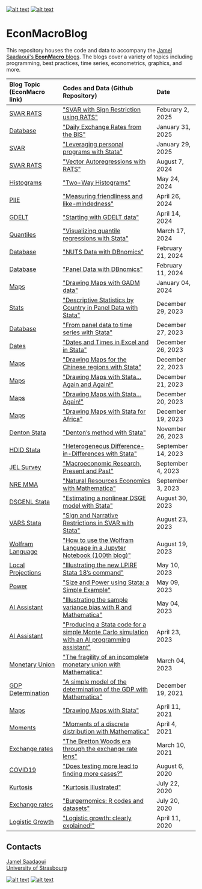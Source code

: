 [![alt text][1.1]][1]
[![alt text][2.1]][2]

# EconMacroBlog
This repository houses the code and data to accompany the [Jamel Saadaoui's **EconMacro** blogs](https://www.jamelsaadaoui.com/).  The blogs cover a variety of topics including programming, best practices, time series, econometrics, graphics, and more.

|Blog Topic (EconMacro link) |Codes and Data (Github Repository)|Date|
|:----|:----|:----|
|[SVAR RATS](https://www.jamelsaadaoui.com/svar-with-sign-restriction-using-rats/)| ["SVAR with Sign Restriction using RATS"](https://github.com/JamelSaadaoui/EconMacroBlog/tree/main/SVAR_Sign_Restriction_with_RATS/farrant_peersman_jmcb2006) | Feburary 2, 2025|
|[Database](https://www.jamelsaadaoui.com/daily-exchange-rates-from-the-bis/)| ["Daily Exchange Rates from the BIS"](https://github.com/JamelSaadaoui/EconMacroBlog/tree/main/Daily_Exchange_Rates_from_the_BIS) | January 31, 2025|
|[SVAR](https://www.jamelsaadaoui.com/leveraging-personal-programs-with-stata/)| ["Leveraging personal programs with Stata"](https://github.com/JamelSaadaoui/EconMacroBlog/tree/main/Leveraging%20personal%20programs%20with%20Stata) | January 29, 2025|
|[SVAR RATS](https://www.jamelsaadaoui.com/vector-autoregressions-with-rats/)| ["Vector Autoregressions with RATS"](https://github.com/JamelSaadaoui/EconMacroBlog/tree/main/Vector_Autoregressions_with_RATS) | August 7, 2024|
|[Histograms](https://www.jamelsaadaoui.com/two-way-histograms/)| ["Two-Way Histograms"](https://github.com/JamelSaadaoui/EconMacroBlog/tree/main/TwoWay_Histograms) | May 24, 2024|
|[PIIE](https://www.jamelsaadaoui.com/measuring-friendliness-and-like-mindedness/)| ["Measuring friendliness and like-mindedness"](https://github.com/JamelSaadaoui/EconMacroBlog/tree/main/Friendliness_PIIE) | April 26, 2024|
|[GDELT](https://www.jamelsaadaoui.com/starting-with-gdelt-data/)| ["Starting with GDELT data"](https://github.com/JamelSaadaoui/EconMacroBlog/tree/main/Start_GDELT_Data) | April 14, 2024|
|[Quantiles](https://www.jamelsaadaoui.com/visualizing-quantile-regressions-with-stata/)| ["Visualizing quantile regressions with Stata"](https://github.com/JamelSaadaoui/EconMacroBlog/tree/main/Quantile_Graphs) | March 17, 2024|
|[Database](https://www.jamelsaadaoui.com/nuts-data-with-dbnomics/)| ["NUTS Data with DBnomics"](https://github.com/JamelSaadaoui/EconMacroBlog/tree/main/DBnomics_NUTS2) | February 21, 2024|
|[Database](https://www.jamelsaadaoui.com/panel-data-with-dbnomics/)| ["Panel Data with DBnomics"](https://github.com/JamelSaadaoui/EconMacroBlog/tree/main/Panel_Data_DBnomics) | February 11, 2024|
|[Maps](https://www.jamelsaadaoui.com/drawing-maps-with-gadm-data/)| ["Drawing Maps with GADM data"](https://github.com/JamelSaadaoui/EconMacroBlog/tree/main/Maps_GDAM) | January 04, 2024|
|[Stats](https://www.jamelsaadaoui.com/descriptive-statistics-by-country-in-panel-data-with-stata/)| ["Descriptive Statistics by Country in Panel Data with Stata"](https://github.com/JamelSaadaoui/EconMacroBlog/tree/main/Stats_By_Country_In_Panel_Data) | December 29, 2023|
|[Database](https://www.jamelsaadaoui.com/from-panel-data-to-time-series-with-stata/)| ["From panel data to time series with Stata"](https://github.com/JamelSaadaoui/EconMacroBlog/tree/main/Panel_Data_to_Time_Series_with_Stata) | December 27, 2023|
|[Dates](https://www.jamelsaadaoui.com/dates-and-times-in-excel-and-in-stata/)| ["Dates and Times in Excel and in Stata"](https://github.com/JamelSaadaoui/EconMacroBlog/tree/main/Dates_and_Time_in_Excel_and_Stata) | December 26, 2023|
|[Maps](https://www.jamelsaadaoui.com/drawing-maps-for-the-chinese-regions-with-stata/)| ["Drawing Maps for the Chinese regions with Stata"](https://github.com/JamelSaadaoui/EconMacroBlog/tree/main/Maps_China_Regions) | December 22, 2023|
|[Maps](https://www.jamelsaadaoui.com/drawing-maps-with-stata-again-and-again/)| ["Drawing Maps with Stata… Again and Again!"](https://github.com/JamelSaadaoui/EconMacroBlog/tree/main/Maps_Again_Again) | December 21, 2023|
|[Maps](https://www.jamelsaadaoui.com/drawing-maps-with-stata-again/)| ["Drawing Maps with Stata… Again!"](https://github.com/JamelSaadaoui/EconMacroBlog/tree/main/Maps_Again) | December 20, 2023|
|[Maps](https://www.jamelsaadaoui.com/drawing-maps-with-stata-for-africa/)| ["Drawing Maps with Stata for Africa"](https://github.com/JamelSaadaoui/EconMacroBlog/tree/main/Drawing%20Maps%20with%20Stata%20for%20Africa) | December 19, 2023|
|[Denton Stata](https://www.jamelsaadaoui.com/dentons-method-with-stata/)| ["Denton’s method with Stata"](https://github.com/JamelSaadaoui/EconMacroBlog/tree/main/Dentons_method_with_Stata) | November 26, 2023|
|[HDID Stata](https://www.jamelsaadaoui.com/heterogeneous-difference-in-differences-with-stata/)| ["Heterogeneous Difference-in-Differences with Stata"](https://github.com/JamelSaadaoui/EconMacroBlog/tree/main/Heterogeneous%20Difference-in-Differences%20with%20Stata) | September 14, 2023|
|[JEL Survey](https://www.jamelsaadaoui.com/macroeconomic-research-present-and-past/)| ["Macroeconomic Research, Present and Past"](https://github.com/JamelSaadaoui/EconMacroBlog/tree/main/Macroeconomic%20Research%2C%20Present%20and%20Past) | September 4, 2023|
|[NRE MMA](https://www.jamelsaadaoui.com/natural-resources-economics-with-mathematica/)| ["Natural Resources Economics with Mathematica"](https://github.com/JamelSaadaoui/EconMacroBlog/tree/main/Natural%20Resources%20Economics%20with%20Mathematica) | September 3, 2023|
|[DSGENL Stata](https://www.jamelsaadaoui.com/estimating-a-nonlinear-dsge-model-with-stata/)| ["Estimating a nonlinear DSGE model with Stata"](https://github.com/JamelSaadaoui/EconMacroBlog/tree/main/Estimating%20a%20nonlinear%20DSGE%20model%20with%20Stata) | August 30, 2023|
|[VARS Stata](https://www.jamelsaadaoui.com/sign-and-narrative-restrictions-in-svar-with-stata/)|["Sign and Narrative Restrictions in SVAR with Stata"](https://github.com/JamelSaadaoui/EconMacroBlog/tree/main/Sign%20and%20Narrative%20Restrictions%20in%20SVAR%20with%20Stata) | August 23, 2023|
|[Wolfram Language](https://www.jamelsaadaoui.com/how-to-use-the-wolfram-language-in-a-jupyter-notebook-100th-blog/)|["How to use the Wolfram Language in a Jupyter Notebook (100th blog)"](https://github.com/JamelSaadaoui/EconMacroBlog/tree/main/How%20to%20use%20the%20Wolfram%20Language%20in%20a%20Jupyter%20Notebook%20(100th%20blog)) | August 19, 2023|
|[Local Projections](https://www.jamelsaadaoui.com/illustrating-the-new-lpirf-stata-18s-command/)|["Illustrating the new LPIRF Stata 18’s command"](https://github.com/JamelSaadaoui/EconMacroBlog/tree/main/Illustrating%20the%20new%20LPIRF%20Stata%2018s%20command) | May 10, 2023|
|[Power](https://www.jamelsaadaoui.com/size-and-power-using-stata-a-simple-example/)|["Size and Power using Stata: a Simple Example"](https://github.com/JamelSaadaoui/EconMacroBlog/tree/main/Size%20and%20Power%20using%20Stata%20a%20Simple%20Example) | May 09, 2023|
|[AI Assistant](https://www.jamelsaadaoui.com/illustrating-the-sample-variance-bias-with-r-and-mathematica/)|["Illustrating the sample variance bias with R and Mathematica"](https://github.com/JamelSaadaoui/EconMacroBlog/tree/main/Illustrating%20the%20sample%20variance%20bias%20with%20R%20and%20Mathematica) | May 04, 2023|
|[AI Assistant](https://www.jamelsaadaoui.com/producing-a-stata-code-for-a-simple-monte-carlo-simulation-with-an-ai-programming-assistant/)|["Producing a Stata code for a simple Monte Carlo simulation with an AI programming assistant"](https://github.com/JamelSaadaoui/EconMacroBlog/tree/main/Producing%20a%20Stata%20code%20for%20a%20simple%20Monte%20Carlo%20simulation%20with%20an%20AI%20programming%20assistant) | April 23, 2023|
|[Monetary Union](https://www.jamelsaadaoui.com/the-fragility-of-an-incomplete-monetary-union/)|["The fragility of an incomplete monetary union with Mathematica"](https://github.com/JamelSaadaoui/EconMacroBlog/tree/main/The%20fragility%20of%20an%20incomplete%20monetary%20union%20with%20Mathematica) | March 04, 2023|
|[GDP Determination](https://www.jamelsaadaoui.com/a-simple-model-of-the-determination-of-the-gdp-with-mathematica/)|["A simple model of the determination of the GDP with Mathematica"](https://github.com/JamelSaadaoui/EconMacroBlog/tree/main/A%20simple%20model%20of%20the%20determination%20of%20the%20GDP%20with%20Mathematica) | December 19, 2021|
|[Maps](https://www.jamelsaadaoui.com/drawing-maps-with-stata/)|["Drawing Maps with Stata"](https://github.com/JamelSaadaoui/EconMacroBlog/tree/main/Drawing%20Maps%20with%20Stata) | April 11, 2021|
|[Moments](https://www.jamelsaadaoui.com/moments-of-a-discrete-distribution-with-mathematica/)|["Moments of a discrete distribution with Mathematica"](https://github.com/JamelSaadaoui/EconMacroBlog/tree/main/Moments%20of%20a%20discrete%20distribution%20with%20Mathematica) | April 4, 2021|
|[Exchange rates](https://www.jamelsaadaoui.com/the-bretton-woods-era-through-the-exchange-rate-lens/)|["The Bretton Woods era through the exchange rate lens"](https://github.com/JamelSaadaoui/EconMacroBlog/tree/main/The%20Bretton%20Woods%20era%20through%20the%20exchange%20rate%20lens) | March 10, 2021|
|[COVID19](https://www.jamelsaadaoui.com/does-testing-more-lead-to-finding-more-cases/)|["Does testing more lead to finding more cases?"](https://github.com/JamelSaadaoui/EconMacroBlog/tree/main/Does%20testing%20more%20lead%20to%20finding%20more%20cases) | August 6, 2020|
|[Kurtosis](https://www.jamelsaadaoui.com/kurtosis-illustrated/)|["Kurtosis Illustrated"](https://github.com/JamelSaadaoui/EconMacroBlog/tree/main/Kurtosis%20Illustrated) | July 22, 2020|
|[Exchange rates](https://www.jamelsaadaoui.com/burgernomics-r-codes-and-datasets/)|["Burgernomics: R codes and datasets"](https://github.com/JamelSaadaoui/EconMacroBlog/tree/main/Burgernomics%20R%20codes%20and%20datasets) | July 20, 2020|
|[Logistic Growth](https://www.jamelsaadaoui.com/logistic-growth-clearly-explained/)|["Logistic growth: clearly explained!"](https://github.com/JamelSaadaoui/EconMacroBlog/tree/main/Logistic%20growth%20clearly%20explained) | April 11, 2020|




<!-- Please don't remove this: Grab your social icons from https://github.com/carlsednaoui/gitsocial -->

<!-- display the social media buttons in your README -->

## Contacts
[Jamel Saadaoui](mailto:jamelsaadaoui@gmail.com)  
[University of Strasbourg](https://www.jamelsaadaoui.com/)

[![alt text][1.1]][1]
[![alt text][2.1]][2]


<!-- links to social media icons -->
<!-- no need to change these -->

<!-- icons with padding -->

[1.1]: https://cdn.aptech.com/www/uploads/2019/02/li.png
[2.1]: https://cdn.aptech.com/www/uploads/2019/02/gh.png


<!-- links to your social media accounts -->
<!-- update these accordingly -->

[1]: https://www.linkedin.com/in/jamel-saadaoui-7979461a5/
[2]: https://github.com/JamelSaadaoui

<!-- Please don't remove this: Grab your social icons from https://github.com/carlsednaoui/gitsocial -->
